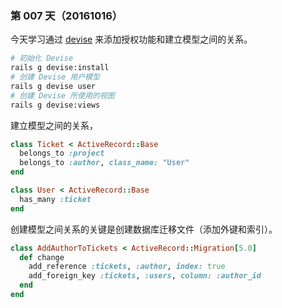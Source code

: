 ### 第 007 天（20161016）

今天学习通过 [devise](https://github.com/plataformatec/devise) 来添加授权功能和建立模型之间的关系。

```bash
# 初始化 Devise
rails g devise:install
# 创建 Devise 用户模型
rails g devise user
# 创建 Devise 所使用的视图
rails g devise:views
```

建立模型之间的关系，

```ruby
class Ticket < ActiveRecord::Base
  belongs_to :project
  belongs_to :author, class_name: "User"
end

class User < ActiveRecord::Base
  has_many :ticket
end
```

创建模型之间关系的关键是创建数据库迁移文件（添加外键和索引）。

```ruby
class AddAuthorToTickets < ActiveRecord::Migration[5.0]
  def change
    add_reference :tickets, :author, index: true
    add_foreign_key :tickets, :users, column: :author_id
  end
end
```
